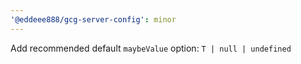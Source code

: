 ```yaml
---
'@eddeee888/gcg-server-config': minor
---
```


Add recommended default `maybeValue` option: `T | null | undefined`
